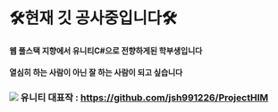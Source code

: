 # 🛠현재 깃 공사중입니다🛠


#### 웹 풀스택 지향에서 유니티C#으로 전향하게된 학부생입니다

#### 열심히 하는 사람이 아닌 잘 하는 사람이 되고 싶습니다

###  <img src="https://img.shields.io/badge/-FFFFFF?style=flat&logo=unity&logoColor=FFFFFF"/> 유니티 대표작 : https://github.com/jsh991226/ProjectHIM
